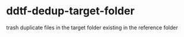 # ddtf-dedup-target-folder
trash duplicate files in the target folder existing in the reference folder
